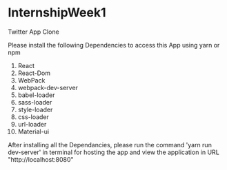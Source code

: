 # InternshipWeek1
Twitter App Clone


Please install the following Dependencies to access this App using yarn or npm

1. React
2. React-Dom
3. WebPack
4. webpack-dev-server
5. babel-loader
6. sass-loader
7. style-loader
8. css-loader
9. url-loader
10. Material-ui

After installing all the Dependancies, please run the command 'yarn run dev-server' in terminal for hosting the app and view the application in URL "http://localhost:8080"
